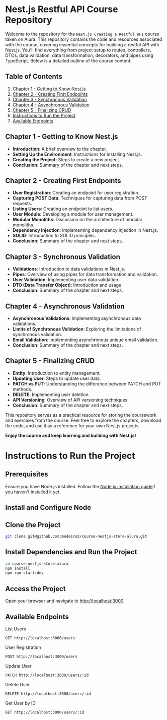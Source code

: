 # Nest.js Restful API Course Repository

Welcome to the repository for the `Nest.js Creating a Restful API` course taken on Alura. This repository contains the code and resources associated with the course, covering essential concepts for building a restful API with Nest.js. You'll find everything from project setup to routes, controllers, DTOs, data validation, data transformation, decorators, and pipes using TypeScript. Below is a detailed outline of the course content:

## Table of Contents

1. [Chapter 1 - Getting to Know Nest.js](#chapter-1---getting-to-know-nestjs)
2. [Chapter 2 - Creating First Endpoints](#chapter-2---creating-first-endpoints)
3. [Chapter 3 - Synchronous Validation](#chapter-3---synchronous-validation)
4. [Chapter 4 - Asynchronous Validation](#chapter-4---asynchronous-validation)
5. [Chapter 5 - Finalizing CRUD](#chapter-5---finalizing-crud)
6. [Instructions to Run the Project](#instructions-to-run-the-project)
7. [Available Endpoints](#available-endpoints)

## Chapter 1 - Getting to Know Nest.js

- **Introduction**: A brief overview to the chapter.
- **Setting Up the Environment**: Instructions for installing Nest.js.
- **Creating the Project**: Steps to create a new project.
- **Conclusion**: Summary of the chapter and next steps.

## Chapter 2 - Creating First Endpoints

- **User Registration**: Creating an endpoint for user registration.
- **Capturing POST Data**: Techniques for capturing data from POST requests.
- **Listing Users**: Creating an endpoint to list users.
- **User Module**: Developing a module for user management.
- **Modular Monoliths**: Discussion on the architecture of modular monoliths.
- **Dependency Injection**: Implementing dependency injection in Nest.js.
- **SOLID**: Introduction to SOLID principles.
- **Conclusion**: Summary of the chapter and next steps.

## Chapter 3 - Synchronous Validation

- **Validations**: Introduction to data validations in Nest.js.
- **Pipes**: Overview of using pipes for data transformation and validation.
- **User Validation**: Implementing user data validation.
- **DTO (Data Transfer Object)**: Introduction and usage
- **Conclusion**: Summary of the chapter and next steps.

## Chapter 4 - Asynchronous Validation

- **Asynchronous Validations**: Implementing asynchronous data validations.
- **Limits of Synchronous Validation**: Exploring the limitations of synchronous validation.
- **Email Validation**: Implementing asynchronous unique email validation.
- **Conclusion**: Summary of the chapter and next steps.

## Chapter 5 - Finalizing CRUD

- **Entity**: Introduction to entity management.
- **Updating User**: Steps to update user data.
- **PATCH vs PUT**: Understanding the difference between PATCH and PUT methods.
- **DELETE**: Implementing user deletion.
- **API Versioning**: Overview of API versioning techniques.
- **Conclusion**: Summary of the chapter and next steps.

This repository serves as a practical resource for storing the coursework and exercises from the course. Feel free to explore the chapters, download the code, and use it as a reference for your own Nest.js projects.

**Enjoy the course and keep learning and building with Nest.js!**

# Instructions to Run the Project

## Prerequisites

Ensure you have Node.js installed. Follow the [Node.js installation guide](https://nodejs.org/en/learn/getting-started/how-to-install-nodejs)if you haven't installed it yet.

## Install and Configure Node

## Clone the Project

```bash
git clone git@github.com:medeiroz/course-nestjs-store-alura.git
```

## Install Dependencies and Run the Project

```bash
cd course-nestjs-store-alura
npm install
npm run start:dev
```

## Access the Project

Open your browser and navigate to [http://localhost:3000](http://localhost:3000)

## Available Endpoints

List Users

```http
GET http://localhost:3000/users
```

User Registration

```http
POST http://localhost:3000/users
```

Update User

```http
PATCH http://localhost:3000/users/:id
```

Delete User

```http
DELETE http://localhost:3000/users/:id
```

Get User by ID

```http
GET http://localhost:3000/users/:id
```
